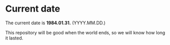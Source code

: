 # Current date

The current date is **1984.01.31.** (YYYY.MM.DD.)

This repository will be good when the world ends, so we will know how long it lasted.